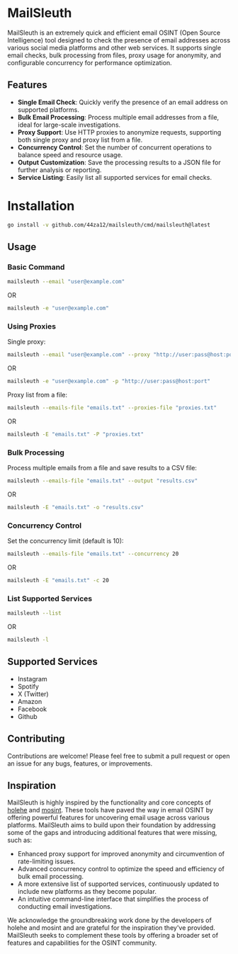 # MailSleuth

MailSleuth is an extremely quick and efficient email OSINT (Open Source Intelligence) tool designed to check the presence of email addresses across various social media platforms and other web services. It supports single email checks, bulk processing from files, proxy usage for anonymity, and configurable concurrency for performance optimization.

## Features

- **Single Email Check**: Quickly verify the presence of an email address on supported platforms.
- **Bulk Email Processing**: Process multiple email addresses from a file, ideal for large-scale investigations.
- **Proxy Support**: Use HTTP proxies to anonymize requests, supporting both single proxy and proxy list from a file.
- **Concurrency Control**: Set the number of concurrent operations to balance speed and resource usage.
- **Output Customization**: Save the processing results to a JSON file for further analysis or reporting.
- **Service Listing**: Easily list all supported services for email checks.

# Installation

```sh
go install -v github.com/44za12/mailsleuth/cmd/mailsleuth@latest
```

## Usage

### Basic Command

```bash
mailsleuth --email "user@example.com"
```

OR

```bash
mailsleuth -e "user@example.com"
```

### Using Proxies

Single proxy:

```bash
mailsleuth --email "user@example.com" --proxy "http://user:pass@host:port"
```

OR 

```bash
mailsleuth -e "user@example.com" -p "http://user:pass@host:port"
```

Proxy list from a file:

```bash
mailsleuth --emails-file "emails.txt" --proxies-file "proxies.txt"
```

OR

```bash
mailsleuth -E "emails.txt" -P "proxies.txt"
```

### Bulk Processing

Process multiple emails from a file and save results to a CSV file:

```bash
mailsleuth --emails-file "emails.txt" --output "results.csv"
```

OR

```bash
mailsleuth -E "emails.txt" -o "results.csv"
```

### Concurrency Control

Set the concurrency limit (default is 10):

```bash
mailsleuth --emails-file "emails.txt" --concurrency 20
```

OR

```bash
mailsleuth -E "emails.txt" -c 20
```

### List Supported Services

```bash
mailsleuth --list
```

OR

```bash
mailsleuth -l
```

## Supported Services

- Instagram
- Spotify
- X (Twitter)
- Amazon
- Facebook
- Github

## Contributing

Contributions are welcome! Please feel free to submit a pull request or open an issue for any bugs, features, or improvements.

## Inspiration

MailSleuth is highly inspired by the functionality and core concepts of [holehe](https://github.com/megadose/holehe) and [mosint](https://github.com/alpkeskin/mosint). These tools have paved the way in email OSINT by offering powerful features for uncovering email usage across various platforms. MailSleuth aims to build upon their foundation by addressing some of the gaps and introducing additional features that were missing, such as:

- Enhanced proxy support for improved anonymity and circumvention of rate-limiting issues.
- Advanced concurrency control to optimize the speed and efficiency of bulk email processing.
- A more extensive list of supported services, continuously updated to include new platforms as they become popular.
- An intuitive command-line interface that simplifies the process of conducting email investigations.

We acknowledge the groundbreaking work done by the developers of holehe and mosint and are grateful for the inspiration they've provided. MailSleuth seeks to complement these tools by offering a broader set of features and capabilities for the OSINT community.